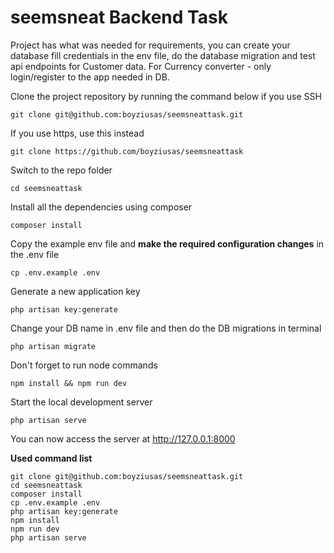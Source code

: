 # seemsneat Backend Task

Project has what was needed for requirements, you can create your database fill credentials in the env file, do the database migration and test api endpoints for Customer data.
For Currency converter - only login/register to the app needed in DB.


Clone the project repository by running the command below if you use SSH

```
git clone git@github.com:boyziusas/seemsneattask.git
```

If you use https, use this instead

```
git clone https://github.com/boyziusas/seemsneattask
```

Switch to the repo folder

```
cd seemsneattask
```

Install all the dependencies using composer

```
composer install
```

Copy the example env file and **make the required configuration changes** in the .env file

```
cp .env.example .env
```

Generate a new application key

```
php artisan key:generate
```

Change your DB name in .env file and then do the DB migrations in terminal

```
php artisan migrate
```


Don't forget to run node commands

```
npm install && npm run dev
```

Start the local development server

```
php artisan serve
```

You can now access the server at http://127.0.0.1:8000

**Used command list**

```
git clone git@github.com:boyziusas/seemsneattask.git
cd seemsneattask
composer install
cp .env.example .env
php artisan key:generate
npm install
npm run dev
php artisan serve 
```
